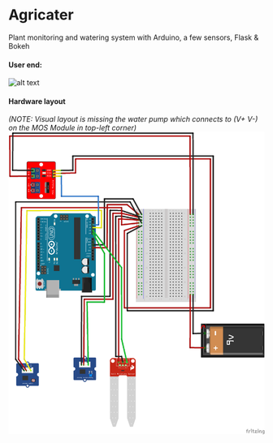 # Agricater
Plant monitoring and watering system with Arduino, a few sensors, Flask &amp; Bokeh

#### User end:
![alt text](https://github.com/adempus/Agricater/blob/master/app/res/agricater2.gif?raw=true)


#### Hardware layout 
*(NOTE: Visual layout is missing the water pump which connects to (V+ V-) on the MOS Module in top-left corner)*
![alt text](https://github.com/adempus/Agricater/blob/master/app/res/AgricaterHardwareSketch.png)

